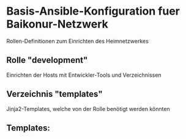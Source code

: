 # Basis-Ansible-Konfiguration fuer Baikonur-Netzwerk
Rollen-Definitionen zum Einrichten des Heimnetzwerkes

## Rolle "development"
Einrichten der Hosts mit Entwickler-Tools und Verzeichnissen

## Verzeichnis "templates"
Jinja2-Templates, welche von der Rolle benötigt werden könnten

## Templates:
